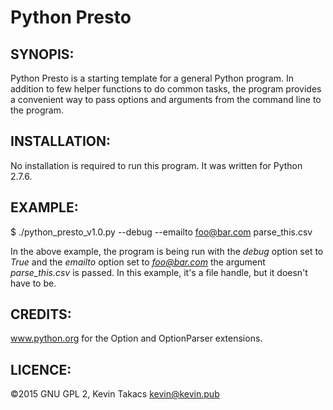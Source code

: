# Python Presto

## SYNOPIS:

Python Presto is a starting template for a general Python program.  In addition
to few helper functions to do common tasks, the program provides a convenient
way to pass options and arguments from the command line to the program.


## INSTALLATION:

No installation is required to run this program.  It was written for Python
2.7.6.


## EXAMPLE:

$ ./python_presto_v1.0.py --debug --emailto foo@bar.com parse_this.csv

In the above example, the program is being run with the *debug* option set to
*True* and the *emailto* option set to *foo@bar.com* the argument
*parse_this.csv* is passed. In this example, it's a file handle, but it doesn't
have to be.


## CREDITS: 
www.python.org for the Option and OptionParser extensions.


## LICENCE: 
©2015 GNU GPL 2, Kevin Takacs <kevin@kevin.pub>
